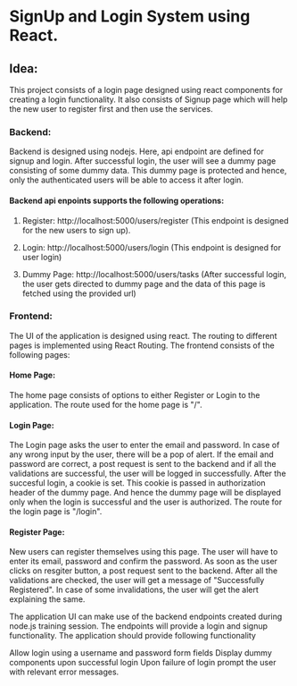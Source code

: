 # SignUp and Login System using React.

## Idea:

This project consists of a login page designed using react components for creating a login functionality. It also consists of Signup page which will help the new user to register first and then use the services.

### Backend:

Backend is designed using nodejs. Here, api endpoint are defined for signup and login. After successful login, the user will see a dummy page consisting of some dummy data. This dummy page is protected and hence, only the authenticated users will be able to access it after login.

#### Backend api enpoints supports the following operations:

1. Register: http://localhost:5000/users/register (This endpoint is designed for the new users to sign up).

2. Login: http://localhost:5000/users/login (This endpoint is designed for user login)

3. Dummy Page: http://localhost:5000/users/tasks (After successful login, the user gets directed to dummy page and the data of this page is fetched using the provided url)

### Frontend:

The UI of the application is designed using react. The routing to different pages is implemented using React Routing. The frontend consists of the following pages:

#### Home Page: 

The home page consists of options to either Register or Login to the application. The route used for the home page is "/".

#### Login Page:

The Login page asks the user to enter the email and password. In case of any wrong input by the user, there will be a pop of alert. If the email and password are correct, a post request is sent to the backend and if all the validations are successful, the user will be logged in successfully. After the succesful login, a cookie is set. This cookie is passed in authorization header of the dummy page. And hence the dummy page will be displayed only when the login is successful and the user is authorized. The route for the login page is "/login".

#### Register Page:

New users can register themselves using this page. The user will have to enter its email, password and confirm the password. As soon as the user clicks on resgiter button, a post request sent to the backend. After all the validations are checked, the user will get a message of "Successfully Registered". In case of some invalidations, the user will get the alert explaining the same.
 

The application UI can make use of the backend endpoints created during node.js training session. The endpoints will provide a login and signup functionality. The application should provide following functionality

Allow login using a username and password form fields
Display dummy components upon successful login
Upon failure of login prompt the user with relevant error messages.
